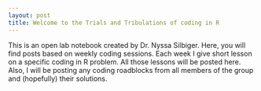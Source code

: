 ```yaml
---
layout: post
title: Welcome to the Trials and Tribulations of coding in R
---
```


This is an open lab notebook created by Dr. Nyssa Silbiger. Here, you will find posts based on weekly coding sessions. Each week I give short lesson on a specific coding in R problem. All those lessons will be posted here. Also, I will be posting any coding roadblocks from all members of the group and (hopefully) their solutions.
